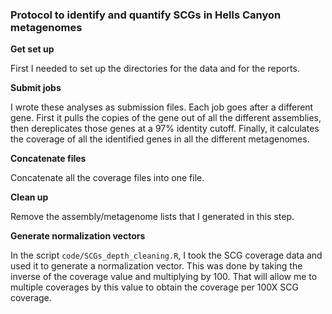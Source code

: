 ### Protocol to identify and quantify SCGs in Hells Canyon metagenomes

**Get set up**

First I needed to set up the directories for the data and for the reports.

**Submit jobs**

I wrote these analyses as submission files.
Each job goes after a different gene.
First it pulls the copies of the gene out of all the different assemblies, then dereplicates those genes at a 97% identity cutoff.
Finally, it calculates the coverage of all the identified genes in all the different metagenomes.

**Concatenate files**

Concatenate all the coverage files into one file.

**Clean up**

Remove the assembly/metagenome lists that I generated in this step.

**Generate normalization vectors**

In the script `code/SCGs_depth_cleaning.R`, I took the SCG coverage data and used it to generate a normalization vector.
This was done by taking the inverse of the coverage value and multiplying by 100.
That will allow me to multiple coverages by this value to obtain the coverage per 100X SCG coverage.
